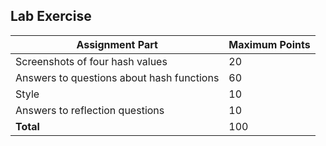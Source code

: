 ## Lab Exercise
Assignment Part | Maximum Points
------------ | -------------
Screenshots of four hash values| 20
Answers to questions about hash functions |60
Style | 10
Answers to reflection questions | 10
**Total** | 100